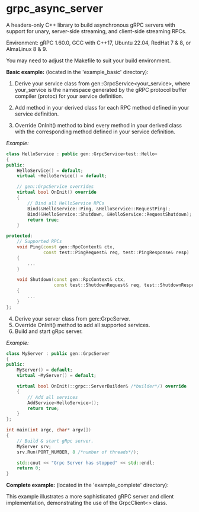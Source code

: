 # grpc_async_server
A headers-only C++ library to build asynchronous gRPC servers with support for unary, server-side streaming, and client-side streaming RPCs.

Environment: gRPC 1.60.0, GCC with C++17, Ubuntu 22.04, RedHat 7 & 8, or AlmaLinux 8 & 9.

You may need to adjust the Makefile to suit your build environment.

**Basic example:**  (located in the 'example_basic' directory):

1. Derive your service class from gen::GrpcService<your_service>, where your_service is the namespace generated by the gRPC protocol buffer compiler (protoc) for your service definition.

2. Add method in your derived class for each RPC method defined in your service definition.

3. Override OnInit() method to bind every method in your derived class with the corresponding method defined in your service definition.

*Example:*

```cpp
class HelloService : public gen::GrpcService<test::Hello>
{
public:
    HelloService() = default;
    virtual ~HelloService() = default;

    // gen::GrpcService overrides
    virtual bool OnInit() override
    {
        // Bind all HelloService RPCs
        Bind(&HelloService::Ping, &HelloService::RequestPing);
        Bind(&HelloService::Shutdown, &HelloService::RequestShutdown);
        return true;
    }

protected:
    // Supported RPCs
    void Ping(const gen::RpcContext& ctx,
              const test::PingRequest& req, test::PingResponse& resp)
    {
        ...
    }

    void Shutdown(const gen::RpcContext& ctx,
                  const test::ShutdownRequest& req, test::ShutdownResponse& resp)
    {
        ...
    }
};
```

4. Derive your server class from gen::GrpcServer.
5. Override OnInit() method to add all supported services.
6. Build and start gRpc server.

*Example:*

```cpp
class MyServer : public gen::GrpcServer
{
public:
    MyServer() = default;
    virtual ~MyServer() = default;

    virtual bool OnInit(::grpc::ServerBuilder& /*builder*/) override
    {
        // Add all services
        AddService<HelloService>();
        return true;
    }
};

int main(int argc, char* argv[])
{
    // Build & start gRpc server.
    MyServer srv;
    srv.Run(PORT_NUMBER, 8 /*number of threads*/);

    std::cout << "Grpc Server has stopped" << std::endl;
    return 0;
}
```

**Complete example:**  (located in the 'example_complete' directory):

This example illustrates a more sophisticated gRPC server and client implementation, demonstrating the use of the GrpcClient<> class.




